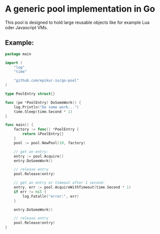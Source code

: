 # A generic pool implementation in Go

This pool is designed to hold large reusable objects like for example Lua oder Javascript VMs.

## Example:

```go
package main

import (
	"log"
	"time"

	"github.com/epikur-io/go-pool"
)

type PoolEntry struct{}

func (pe *PoolEntry) DoSomeWork() {
	log.Println("Do some work...")
	time.Sleep(time.Second * 1)
}

func main() {
	factory := func() *PoolEntry {
		return &PoolEntry{}
	}
	pool := pool.NewPool(10, factory)

	// get an entry:
	entry := pool.Acquire()
	entry.DoSomeWork()

	// release entry
	pool.Release(entry)

	// get an entry or timeout after 1 second:
	entry, err := pool.AcquireWithTimeout(time.Second * 1)
	if err != nil {
		log.Fatalln("error:", err)
	}

	entry.DoSomeWork()

	// release entry
	pool.Release(entry)
}
```